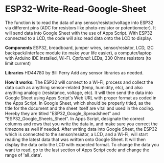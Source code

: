 # ESP32-Write-Read-Google-Sheet
The function is to read the data of any sensor/resistor/voltage into ESP32 via different pins (ADC for resistors like photo-resistor or potentiometer). It will send data into Google Sheet with the use of Apps Script. With ESP32 connected to a LCD, the code will also read data onto the LCD to display.

**Components**
ESP32, breadboard, jumper wires, sensor/resistor, LCD, I2C backpack/interface module (to make your life easier), a computer/laptop with Arduino IDE installed, Wi-Fi.
_Optional_: LEDs, 330 Ohms resistors (to limit current)

**Libraries**
HD44780 by Bill Perry
Add any sensor libraries as needed.

**How it works:**
The ESP32 will connect to a Wi-Fi, process and collect the data such as anything sensor-related (temp, humidity, etc), and also anything analogic (resistance, voltage, etc). It will then send the data into Google Sheet using Apps Script's Web URL with proper format as coded in the Apps Script.
In Google Sheet, which should be properly titled, as the title for the document and the sheet itself are vital and used in the coding. Hereby they are titled "ESP32_Google_Spreadsheet" and "ESP32_Google_Sheets_Sheet".
In Apps Script, designate the correct columns and rows that you write the data in, and make sure you correct the timezone as well if needed.
After writing data into Google Sheet, the ESP32 which is connected to the sensor/resistor, a LCD, and a Wi-Fi, will start reading the latest data that was written onto Google Sheet. It will then display the data onto the LCD with expected format. To change the data you want to read, go to the last section of Apps Script code and change the range of 'all_data'.
